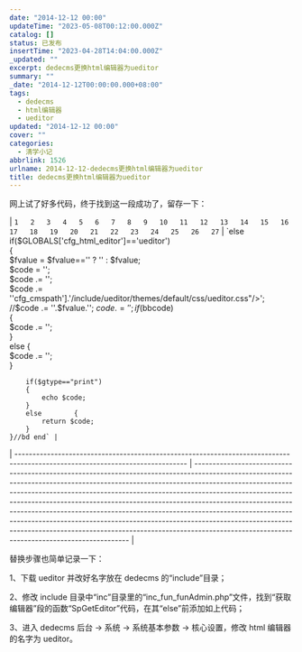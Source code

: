 ```yaml
---
date: "2014-12-12 00:00"
updateTime: "2023-05-08T00:12:00.000Z"
catalog: []
status: 已发布
insertTime: "2023-04-28T14:04:00.000Z"
_updated: ""
excerpt: dedecms更换html编辑器为ueditor
summary: ""
_date: "2014-12-12T00:00:00.000+08:00"
tags:
  - dedecms
  - html编辑器
  - ueditor
updated: "2014-12-12 00:00"
cover: ""
categories:
  - 清学小记
abbrlink: 1526
urlname: 2014-12-12-dedecms更换html编辑器为ueditor
title: dedecms更换html编辑器为ueditor
---
```


网上试了好多代码，终于找到这一段成功了，留存一下：

| `1  
2  
3  
4  
5  
6  
7  
8  
9  
10  
11  
12  
13  
14  
15  
16  
17  
18  
19  
20  
21  
22  
23  
24  
25  
26  
27` | `else if($GLOBALS['cfg_html_editor']=='ueditor')  
    {  
        $fvalue = $fvalue=='' ? '' : $fvalue;  
        $code = '';  
        $code .= '';  
        $code .= ''cfg_cmspath'].'/include/ueditor/themes/default/css/ueditor.css"/>';  
        //$code .= ''.$fvalue.'';        $code .= '';  
        if($bbcode)  
 {  
 $code .= '';  
 }  
 else {  
 $code .= '';  
 }

        if($gtype=="print")
        {
            echo $code;
        }
        else        {
            return $code;
        }
    }//bd end` |

| ----------------------------------------------------------------------------------------------------------------------------- | ------------------------------------------------------------------------------------------------------------------------------------------------------------------------------------------------------------------------------------------------------------------------------------------------------------------------------------------------------------------------------------------------------------------------------------------------------------------------------------------------------------------------------------------------------------------------------------------------------------------------------ |

替换步骤也简单记录一下：

1、下载 ueditor 并改好名字放在 dedecms 的“include”目录；

2、修改 include 目录中“inc”目录里的“inc_fun_funAdmin.php”文件，找到“获取编辑器”段的函数“SpGetEditor”代码，在其“else”前添加如上代码；

3、进入 dedecms 后台 → 系统 → 系统基本参数 → 核心设置，修改 html 编辑器的名字为 ueditor。
